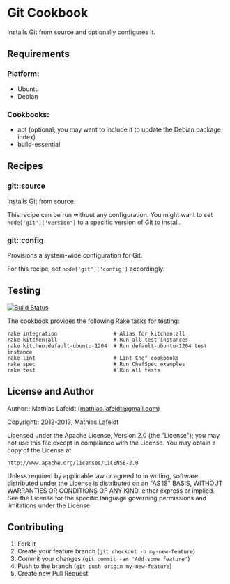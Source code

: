 Git Cookbook
============

Installs Git from source and optionally configures it.

Requirements
------------

### Platform:

* Ubuntu
* Debian

### Cookbooks:

* apt (optional; you may want to include it to update the Debian package index)
* build-essential

Recipes
-------

### git::source

Installs Git from source.

This recipe can be run without any configuration. You might want to set
`node['git']['version']` to a specific version of Git to install.

### git::config

Provisions a system-wide configuration for Git.

For this recipe, set `node['git']['config']` accordingly.

Testing
-------

[![Build Status](https://travis-ci.org/mlafeldt/git-cookbook.png?branch=master)](https://travis-ci.org/mlafeldt/git-cookbook)

The cookbook provides the following Rake tasks for testing:

    rake integration                  # Alias for kitchen:all
    rake kitchen:all                  # Run all test instances
    rake kitchen:default-ubuntu-1204  # Run default-ubuntu-1204 test instance
    rake lint                         # Lint Chef cookbooks
    rake spec                         # Run ChefSpec examples
    rake test                         # Run all tests

License and Author
------------------

Author:: Mathias Lafeldt (<mathias.lafeldt@gmail.com>)

Copyright:: 2012-2013, Mathias Lafeldt

Licensed under the Apache License, Version 2.0 (the "License");
you may not use this file except in compliance with the License.
You may obtain a copy of the License at

    http://www.apache.org/licenses/LICENSE-2.0

Unless required by applicable law or agreed to in writing, software
distributed under the License is distributed on an "AS IS" BASIS,
WITHOUT WARRANTIES OR CONDITIONS OF ANY KIND, either express or implied.
See the License for the specific language governing permissions and
limitations under the License.

Contributing
------------

1. Fork it
2. Create your feature branch (`git checkout -b my-new-feature`)
3. Commit your changes (`git commit -am 'Add some feature'`)
4. Push to the branch (`git push origin my-new-feature`)
5. Create new Pull Request
